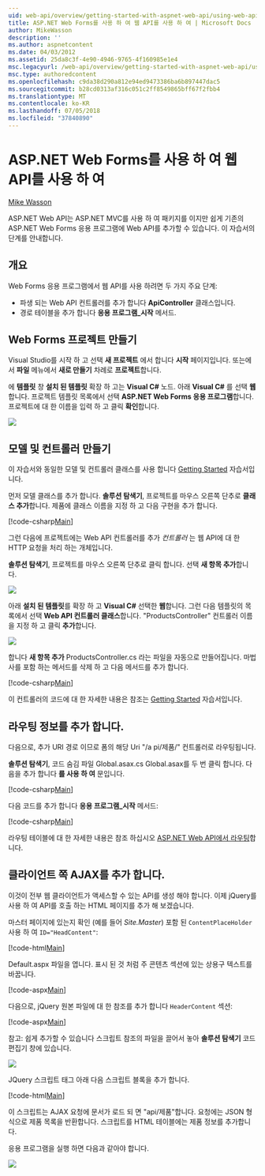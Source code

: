 ```yaml
---
uid: web-api/overview/getting-started-with-aspnet-web-api/using-web-api-with-aspnet-web-forms
title: ASP.NET Web Forms를 사용 하 여 웹 API를 사용 하 여 | Microsoft Docs
author: MikeWasson
description: ''
ms.author: aspnetcontent
ms.date: 04/03/2012
ms.assetid: 25da8c3f-4e90-4946-9765-4f160985e1e4
msc.legacyurl: /web-api/overview/getting-started-with-aspnet-web-api/using-web-api-with-aspnet-web-forms
msc.type: authoredcontent
ms.openlocfilehash: c9da38d290a812e94ed9473386ba6b897447dac5
ms.sourcegitcommit: b28cd0313af316c051c2ff8549865bff67f2fbb4
ms.translationtype: MT
ms.contentlocale: ko-KR
ms.lasthandoff: 07/05/2018
ms.locfileid: "37840890"
---
```

<a name="using-web-api-with-aspnet-web-forms"></a>ASP.NET Web Forms를 사용 하 여 웹 API를 사용 하 여
====================
[Mike Wasson](https://github.com/MikeWasson)

ASP.NET Web API는 ASP.NET MVC를 사용 하 여 패키지를 이지만 쉽게 기존의 ASP.NET Web Forms 응용 프로그램에 Web API를 추가할 수 있습니다. 이 자습서의 단계를 안내합니다.

## <a name="overview"></a>개요

Web Forms 응용 프로그램에서 웹 API를 사용 하려면 두 가지 주요 단계:

- 파생 되는 Web API 컨트롤러를 추가 합니다 **ApiController** 클래스입니다.
- 경로 테이블을 추가 합니다 **응용 프로그램\_시작** 메서드.

## <a name="create-a-web-forms-project"></a>Web Forms 프로젝트 만들기

Visual Studio를 시작 하 고 선택 **새 프로젝트** 에서 합니다 **시작** 페이지입니다. 또는에서 **파일** 메뉴에서 **새로 만들기** 차례로 **프로젝트**합니다.

에 **템플릿** 창 **설치 된 템플릿** 확장 하 고는 **Visual C#** 노드. 아래 **Visual C#** 를 선택 **웹**합니다. 프로젝트 템플릿 목록에서 선택 **ASP.NET Web Forms 응용 프로그램**합니다. 프로젝트에 대 한 이름을 입력 하 고 클릭 **확인**합니다.

![](using-web-api-with-aspnet-web-forms/_static/image1.png)

## <a name="create-the-model-and-controller"></a>모델 및 컨트롤러 만들기

이 자습서와 동일한 모델 및 컨트롤러 클래스를 사용 합니다 [Getting Started](tutorial-your-first-web-api.md) 자습서입니다.

먼저 모델 클래스를 추가 합니다. **솔루션 탐색기**, 프로젝트를 마우스 오른쪽 단추로 **클래스 추가**합니다. 제품에 클래스 이름을 지정 하 고 다음 구현을 추가 합니다.

[!code-csharp[Main](using-web-api-with-aspnet-web-forms/samples/sample1.cs)]

그런 다음에 프로젝트에는 Web API 컨트롤러를 추가 *컨트롤러* 는 웹 API에 대 한 HTTP 요청을 처리 하는 개체입니다.

**솔루션 탐색기**, 프로젝트를 마우스 오른쪽 단추로 클릭 합니다. 선택 **새 항목 추가**합니다.

![](using-web-api-with-aspnet-web-forms/_static/image2.png)

아래 **설치 된 템플릿**를 확장 하 고 **Visual C#** 선택한 **웹**합니다. 그런 다음 템플릿의 목록에서 선택 **Web API 컨트롤러 클래스**합니다. "ProductsController" 컨트롤러 이름을 지정 하 고 클릭 **추가**합니다.

![](using-web-api-with-aspnet-web-forms/_static/image3.png)

합니다 **새 항목 추가** ProductsController.cs 라는 파일을 자동으로 만들어집니다. 마법사를 포함 하는 메서드를 삭제 하 고 다음 메서드를 추가 합니다.

[!code-csharp[Main](using-web-api-with-aspnet-web-forms/samples/sample2.cs)]

이 컨트롤러의 코드에 대 한 자세한 내용은 참조는 [Getting Started](tutorial-your-first-web-api.md) 자습서입니다.

## <a name="add-routing-information"></a>라우팅 정보를 추가 합니다.

다음으로, 추가 URI 경로 이므로 폼의 해당 Uri &quot;/a pi/제품/&quot; 컨트롤러로 라우팅됩니다.

**솔루션 탐색기**, 코드 숨김 파일 Global.asax.cs Global.asax를 두 번 클릭 합니다. 다음을 추가 합니다 **를 사용 하 여** 문입니다.

[!code-csharp[Main](using-web-api-with-aspnet-web-forms/samples/sample3.cs)]

다음 코드를 추가 합니다 **응용 프로그램\_시작** 메서드:

[!code-csharp[Main](using-web-api-with-aspnet-web-forms/samples/sample4.cs)]

라우팅 테이블에 대 한 자세한 내용은 참조 하십시오 [ASP.NET Web API에서 라우팅](../web-api-routing-and-actions/routing-in-aspnet-web-api.md)합니다.

## <a name="add-client-side-ajax"></a>클라이언트 쪽 AJAX를 추가 합니다.

이것이 전부 웹 클라이언트가 액세스할 수 있는 API를 생성 해야 합니다. 이제 jQuery를 사용 하 여 API를 호출 하는 HTML 페이지를 추가 해 보겠습니다.

마스터 페이지에 있는지 확인 (예를 들어 *Site.Master*) 포함 된 `ContentPlaceHolder` 사용 하 여 `ID="HeadContent"`:

[!code-html[Main](using-web-api-with-aspnet-web-forms/samples/sample8.html)]

Default.aspx 파일을 엽니다. 표시 된 것 처럼 주 콘텐츠 섹션에 있는 상용구 텍스트를 바꿉니다.

[!code-aspx[Main](using-web-api-with-aspnet-web-forms/samples/sample5.aspx)]

다음으로, jQuery 원본 파일에 대 한 참조를 추가 합니다 `HeaderContent` 섹션:

[!code-aspx[Main](using-web-api-with-aspnet-web-forms/samples/sample6.aspx?highlight=2)]

참고: 쉽게 추가할 수 있습니다 스크립트 참조의 파일을 끌어서 놓아 **솔루션 탐색기** 코드 편집기 창에 있습니다.

![](using-web-api-with-aspnet-web-forms/_static/image4.png)

JQuery 스크립트 태그 아래 다음 스크립트 블록을 추가 합니다.

[!code-html[Main](using-web-api-with-aspnet-web-forms/samples/sample7.html)]

이 스크립트는 AJAX 요청에 문서가 로드 되 면 &quot;api/제품&quot;합니다. 요청에는 JSON 형식으로 제품 목록을 반환합니다. 스크립트를 HTML 테이블에는 제품 정보를 추가합니다.

응용 프로그램을 실행 하면 다음과 같아야 합니다.

![](using-web-api-with-aspnet-web-forms/_static/image5.png)
